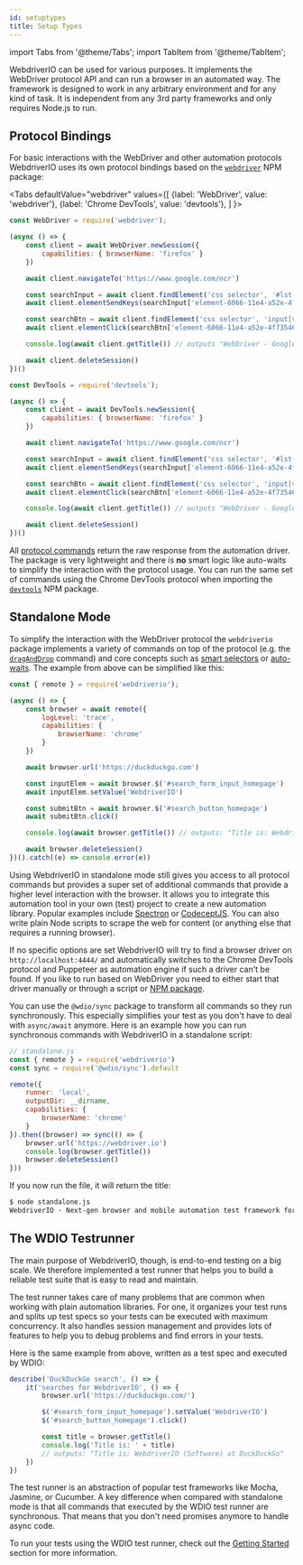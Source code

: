 ```yaml
---
id: setuptypes
title: Setup Types
---
```


import Tabs from '@theme/Tabs';
import TabItem from '@theme/TabItem';

WebdriverIO can be used for various purposes. It implements the WebDriver protocol API and can run a browser in an automated way. The framework is designed to work in any arbitrary environment and for any kind of task. It is independent from any 3rd party frameworks and only requires Node.js to run.

## Protocol Bindings

For basic interactions with the WebDriver and other automation protocols WebdriverIO uses its own protocol bindings based on the [`webdriver`](https://www.npmjs.com/package/webdriver) NPM package:

<Tabs
  defaultValue="webdriver"
  values={[
    {label: 'WebDriver', value: 'webdriver'},
    {label: 'Chrome DevTools', value: 'devtools'},
  ]
}>
<TabItem value="webdriver">

```js
const WebDriver = require('webdriver');

(async () => {
    const client = await WebDriver.newSession({
        capabilities: { browserName: 'firefox' }
    })

    await client.navigateTo('https://www.google.com/ncr')

    const searchInput = await client.findElement('css selector', '#lst-ib')
    await client.elementSendKeys(searchInput['element-6066-11e4-a52e-4f735466cecf'], 'WebDriver')

    const searchBtn = await client.findElement('css selector', 'input[value="Google Search"]')
    await client.elementClick(searchBtn['element-6066-11e4-a52e-4f735466cecf'])

    console.log(await client.getTitle()) // outputs "WebDriver - Google Search"

    await client.deleteSession()
})()
```

</TabItem>
<TabItem value="devtools">

```js
const DevTools = require('devtools');

(async () => {
    const client = await DevTools.newSession({
        capabilities: { browserName: 'firefox' }
    })

    await client.navigateTo('https://www.google.com/ncr')

    const searchInput = await client.findElement('css selector', '#lst-ib')
    await client.elementSendKeys(searchInput['element-6066-11e4-a52e-4f735466cecf'], 'WebDriver')

    const searchBtn = await client.findElement('css selector', 'input[value="Google Search"]')
    await client.elementClick(searchBtn['element-6066-11e4-a52e-4f735466cecf'])

    console.log(await client.getTitle()) // outputs "WebDriver - Google Search"

    await client.deleteSession()
})()
```

</TabItem>
</Tabs>

All [protocol commands](./api/_webdriver.md) return the raw response from the automation driver. The package is very lightweight and there is __no__ smart logic like auto-waits to simplify the interaction with the protocol usage. You can run the same set of commands using the Chrome DevTools protocol when importing the [`devtools`](https://www.npmjs.com/package/devtools) NPM package.

## Standalone Mode

To simplify the interaction with the WebDriver protocol the `webdriverio` package implements a variety of commands on top of the protocol (e.g. the [`dragAndDrop`](./api/element/_dragAndDrop.md) command) and core concepts such as [smart selectors](./Selectors.md) or [auto-waits](./AutoWait.md). The example from above can be simplified like this:

```js
const { remote } = require('webdriverio');

(async () => {
    const browser = await remote({
        logLevel: 'trace',
        capabilities: {
            browserName: 'chrome'
        }
    })

    await browser.url('https://duckduckgo.com')

    const inputElem = await browser.$('#search_form_input_homepage')
    await inputElem.setValue('WebdriverIO')

    const submitBtn = await browser.$('#search_button_homepage')
    await submitBtn.click()

    console.log(await browser.getTitle()) // outputs: "Title is: WebdriverIO (Software) at DuckDuckGo"

    await browser.deleteSession()
})().catch((e) => console.error(e))
```

Using WebdriverIO in standalone mode still gives you access to all protocol commands but provides a super set of additional commands that provide a higher level interaction with the browser. It allows you to integrate this automation tool in your own (test) project to create a new automation library. Popular examples include [Spectron](https://www.electronjs.org/spectron) or [CodeceptJS](http://codecept.io). You can also write plain Node scripts to scrape the web for content (or anything else that requires a running browser).

If no specific options are set WebdriverIO will try to find a browser driver on `http://localhost:4444/` and automatically switches to the Chrome DevTools protocol and Puppeteer as automation engine if such a driver can't be found. If you like to run based on WebDriver you need to either start that driver manually or through a script or [NPM package](https://www.npmjs.com/package/chromedriver).

You can use the `@wdio/sync` package to transform all commands so they run synchronously. This especially simplifies your test as you don't have to deal with `async/await` anymore. Here is an example how you can run synchronous commands with WebdriverIO in a standalone script:

```js
// standalone.js
const { remote } = require('webdriverio')
const sync = require('@wdio/sync').default

remote({
    runner: 'local',
    outputDir: __dirname,
    capabilities: {
        browserName: 'chrome'
    }
}).then((browser) => sync(() => {
    browser.url('https://webdriver.io')
    console.log(browser.getTitle())
    browser.deleteSession()
}))
```

If you now run the file, it will return the title:

```bash
$ node standalone.js
WebdriverIO · Next-gen browser and mobile automation test framework for Node.js
```

## The WDIO Testrunner

The main purpose of WebdriverIO, though, is end-to-end testing on a big scale. We therefore implemented a test runner that helps you to build a reliable test suite that is easy to read and maintain.

The test runner takes care of many problems that are common when working with plain automation libraries. For one, it organizes your test runs and splits up test specs so your tests can be executed with maximum concurrency. It also handles session management and provides lots of features to help you to debug problems and find errors in your tests.

Here is the same example from above, written as a test spec and executed by WDIO:

```js
describe('DuckDuckGo search', () => {
    it('searches for WebdriverIO', () => {
        browser.url('https://duckduckgo.com/')

        $('#search_form_input_homepage').setValue('WebdriverIO')
        $('#search_button_homepage').click()

        const title = browser.getTitle()
        console.log('Title is: ' + title)
        // outputs: "Title is: WebdriverIO (Software) at DuckDuckGo"
    })
})
```

The test runner is an abstraction of popular test frameworks like Mocha, Jasmine, or Cucumber. A key difference when compared with standalone mode is that all commands that executed by the WDIO test runner are synchronous. That means that you don't need promises anymore to handle async code.

To run your tests using the WDIO test runner, check out the [Getting Started](GettingStarted.md) section for more information.
